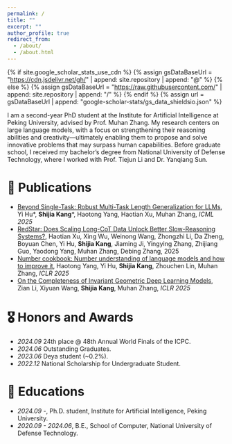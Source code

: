 ```yaml
---
permalink: /
title: ""
excerpt: ""
author_profile: true
redirect_from: 
  - /about/
  - /about.html
---
```


{% if site.google_scholar_stats_use_cdn %}
{% assign gsDataBaseUrl = "https://cdn.jsdelivr.net/gh/" | append: site.repository | append: "@" %}
{% else %}
{% assign gsDataBaseUrl = "https://raw.githubusercontent.com/" | append: site.repository | append: "/" %}
{% endif %}
{% assign url = gsDataBaseUrl | append: "google-scholar-stats/gs_data_shieldsio.json" %}

<span class='anchor' id='about-me'></span>

I am a second-year PhD student at the Institute for Artificial Intelligence at Peking University, advised by Prof. Muhan Zhang. My research centers on large language models, with a focus on strengthening their reasoning abilities and creativity—ultimately enabling them to propose and solve innovative problems that may surpass human capabilities. Before graduate school, I received my bachelor’s degree from National University of Defense Technology, where I worked with Prof. Tiejun Li and Dr. Yanqiang Sun.


# 📝 Publications 
- [Beyond Single-Task: Robust Multi-Task Length Generalization for LLMs](https://arxiv.org/abs/2502.11525), Yi Hu\*, **Shijia Kang**\*, Haotong Yang, Haotian Xu, Muhan Zhang, *ICML 2025*
- [RedStar: Does Scaling Long-CoT Data Unlock Better Slow-Reasoning Systems?](https://arxiv.org/abs/2501.11284), Haotian Xu, Xing Wu, Weinong Wang, Zhongzhi Li, Da Zheng, Boyuan Chen, Yi Hu, **Shijia Kang**, Jiaming Ji, Yingying Zhang, Zhijiang Guo, Yaodong Yang, Muhan Zhang, Debing Zhang, 2025
- [Number cookbook: Number understanding of language models and how to improve it](https://arxiv.org/abs/2411.03766), Haotong Yang, Yi Hu, **Shijia Kang**, Zhouchen Lin, Muhan Zhang, *ICLR 2025*
- [On the Completeness of Invariant Geometric Deep Learning Models](https://arxiv.org/abs/2402.04836), Zian Li, Xiyuan Wang, **Shijia Kang**, Muhan Zhang, *ICLR 2025*

# 🎖 Honors and Awards
- *2024.09* 24th place @ 48th Annual World Finals of the ICPC.
- *2024.06* Outstanding Graduates.
- *2023.06* Deya student (~0.2%).
- *2022.12* National Scholarship for Undergraduate Student. 

# 📖 Educations
- *2024.09 -*, Ph.D. student, Institute for Artificial Intelligence, Peking University.
- *2020.09 - 2024.06*, B.E., School of Computer, National University of Defense Technology.

